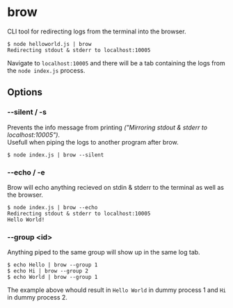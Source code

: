 # brow
CLI tool for redirecting logs from the terminal into the browser.

```
$ node helloworld.js | brow
Redirecting stdout & stderr to localhost:10005
```

Navigate to `localhost:10005` and there will be a tab containing the logs from the `node index.js` process.

## Options

### --silent / -s

Prevents the info message from printing _("Mirroring stdout & stderr to localhost:10005")_. <br>
Usefull when piping the logs to another program after brow.

```
$ node index.js | brow --silent
```

### --echo / -e

Brow will echo anything recieved on stdin & stderr to the terminal as well as the browser.

```
$ node index.js | brow --echo
Redirecting stdout & stderr to localhost:10005
Hello World!
```

### --group \<id\>

Anything piped to the same group will show up in the same log tab.

```
$ echo Hello | brow --group 1
$ echo Hi | brow --group 2
$ echo World | brow --group 1
```
The example above whould result in `Hello World` in dummy process 1 and `Hi` in dummy process 2.
